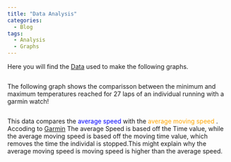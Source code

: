 ```yaml
---
title: "Data Analysis"
categories:
  - Blog
tags:
  - Analysis
  - Graphs
---
```

Here you will find the [Data](https://1drv.ms/x/s!Aly9cvPU2x-Ik0uZsT4dY7kN4xc6?e=UDgwtu) used to make the following graphs. 

<img src="{{ site.url}}{{ site.baseurl }}/assets/images/bargraph.jpg" alt="">

The following graph shows the comparisson between the minimum and maximum temperatures reached for 27 laps of an individual running with a garmin watch!

<img src="{{ site.url}}{{ site.baseurl }}/assets/images/comparisongraph.jpg" alt="">

This data compares the <span style="color:blue">average speed </span> with the <span style="color:orange">average moving speed </span>.
Accoding to [Garmin](https://www.garmin.com/en-CA/) The average Speed is based off the Time value, while the average moving speed is based off the moving time value, which removes the time the individal is stopped.This might explain why the average moving speed is moving speed is higher than the average speed. 
